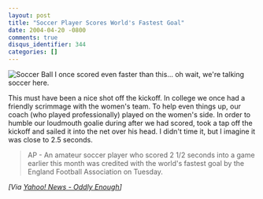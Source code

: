```yaml
---
layout: post
title: "Soccer Player Scores World's Fastest Goal"
date: 2004-04-20 -0800
comments: true
disqus_identifier: 344
categories: []
---
```

![Soccer Ball](/images/soccerball.jpg) I once scored even faster than
this... oh wait, we're talking soccer here.

This must have been a nice shot off the kickoff. In college we once had
a friendly scrimmage with the women's team. To help even things up, our
coach (who played professionally) played on the women's side. In order
to humble our loudmouth goalie during after we had scored, took a tap
off the kickoff and sailed it into the net over his head. I didn't time
it, but I imagine it was close to 2.5 seconds.

> AP - An amateur soccer player who scored 2 1/2 seconds into a game
> earlier this month was credited with the world's fastest goal by the
> England Football Association on Tuesday.

*[Via [Yahoo! News - Oddly
Enough](http://us.rd.yahoo.com/dailynews/rss/oddlyenough/*http://story.news.yahoo.com/news?tmpl=story2&u=/ap/20040420/ap_on_sp_so_ne/soc_fastest_goal)]*

